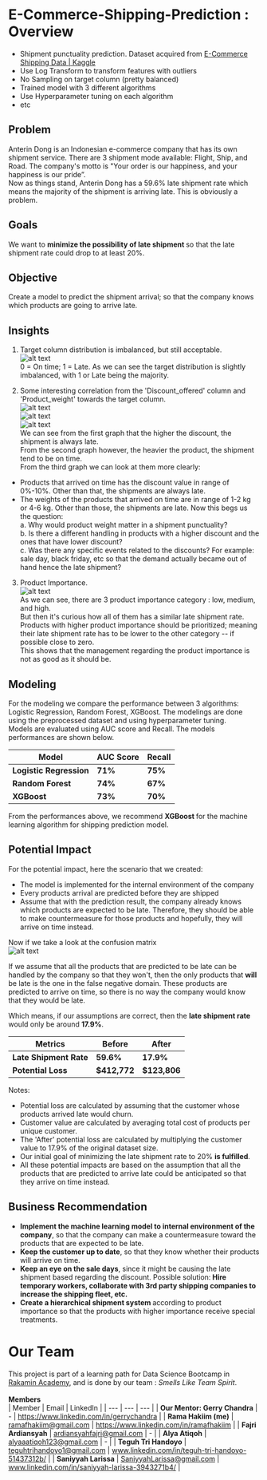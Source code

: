 # E-Commerce-Shipping-Prediction : Overview
* Shipment punctuality prediction. Dataset acquired from  [E-Commerce Shipping Data | Kaggle](https://www.kaggle.com/prachi13/customer-analytics)
* Use Log Transform to transform features with outliers
* No Sampling on target column (pretty balanced)
* Trained model with 3 different algorithms
* Use Hyperparameter tuning on each algorithm
* etc

## Problem
Anterin Dong is an Indonesian e-commerce company that has its own shipment service. There are 3 shipment mode available: Flight, Ship, and Road. The company's motto is "Your order is our happiness, and your happiness is our pride”. <br>
Now as things stand, Anterin Dong has a 59.6% late shipment rate which means the majority of the shipment is arriving late. This is obviously a problem.

## Goals
We want to <b>minimize the possibility of late shipment </b> so that the late shipment rate could drop to at least 20%.

## Objective
Create a model to predict the shipment arrival; so that the company knows which products are going to arrive late.

## Insights
1. Target column distribution is imbalanced, but still acceptable.<br>
![alt text](https://github.com/ramafhgit/E-Commerce-Shipping-Prediction/blob/main/target.png "target")<br>
0 = On time; 1 = Late. As we can see the target distribution is slightly imbalanced, with 1 or Late being the majority.

2. Some interesting correlation from the 'Discount_offered' column and 'Product_weight' towards the target column.<br>
![alt text](https://github.com/ramafhgit/E-Commerce-Shipping-Prediction/blob/main/disc.png "discount")<br>
![alt text](https://github.com/ramafhgit/E-Commerce-Shipping-Prediction/blob/main/weight.png "weight")<br>
![alt text](https://github.com/ramafhgit/E-Commerce-Shipping-Prediction/blob/main/multi.png "multi")<br>
We can see from the first graph that the higher the discount, the shipment is always late.<br>
From the second graph however, the heavier the product, the shipment tend to be on time. <br>
From the third graph we can look at them more clearly:

* Products that arrived on time has the discount value in range of 0%-10%. Other than that, the shipments are always late.
* The weights of the products that arrived on time are in range of 1-2 kg or 4-6 kg. Other than those, the shipments are late.
Now this begs us the question:<br>
a. Why would product weight matter in a shipment punctuality?<br>
b. Is there a different handling in products with a higher discount and the ones that have lower discount?<br>
c. Was there any specific events related to the discounts? For example: sale day, black friday, etc so that the demand actually became out of hand hence the late shipment?<br>

3. Product Importance. <br>
![alt text](https://github.com/ramafhgit/E-Commerce-Shipping-Prediction/blob/main/prod%20imp.png "prod imp")<br>
As we can see, there are 3 product importance category : low, medium, and high. <br>
But then it's curious how all of them has a similar late shipment rate. Products with higher product importance should be prioritized; meaning their late shipment rate has to be lower to the other category -- if possible close to zero.<br>
This shows that the management regarding the product importance is not as good as it should be.

## Modeling
For the modeling we compare the performance between 3 algorithms: Logistic Regression, Random Forest, XGBoost. The modelings are done using the preprocessed dataset and using hyperparameter tuning.<br>
Models are evaluated using AUC score and Recall. The models performances are shown below.<br>

| Model | AUC Score | Recall |
| --- | --- | --- |
| **Logistic Regression** | **71%** | **75%** |
| **Random Forest** | **74%** |  **67%** |
| **XGBoost** | **73%** | **70%** |

From the performances above, we recommend <b>XGBoost </b>for the machine learning algorithm for shipping prediction model.

## Potential Impact
For the potential impact, here the scenario that we created:<br>
* The model is implemented for the internal environment of the company
* Every products arrival are predicted before they are shipped
* Assume that with the prediction result, the company already knows which products are expected to be late. Therefore, they should be able to make countermeasure for those products and hopefully, they will arrive on time instead.

Now if we take a look at the confusion matrix<br>
![alt text](https://github.com/ramafhgit/E-Commerce-Shipping-Prediction/blob/main/conf.png "conf matrix")<br>

If we assume that all the products that are predicted to be late can be handled by the company so that they won't, then the only products that <b>will</b> be late is the one in the false negative domain. These products are predicted to arrive on time, so there is no way the company would know that they would be late.<br>

Which means, if our assumptions are correct, then the <b> late shipment rate</b> would only be around <b>17.9%</b>.

| Metrics | Before | After |
| --- | --- | --- |
| **Late Shipment Rate** | **59.6%** | **17.9%** |
| **Potential Loss** | **$412,772** |  **$123,806** |


Notes:<br>
* Potential loss are calculated by assuming that the customer whose products arrived late would churn.
* Customer value are calculated by averaging total cost of products per unique customer.
* The 'After' potential loss are calculated by multiplying the customer value to 17.9% of the original dataset size.
* Our initial goal of minimizing the late shipment rate to 20% <b>is fulfilled</b>.
* All these potential impacts are based on the assumption that all the products that are predicted to arrive late could be anticipated so that they arrive on time instead.

## Business Recommendation
* <b>Implement the machine learning model to internal environment of the company</b>, so that the company can make a countermeasure toward the products that are expected to be late.
* <b>Keep the customer up to date</b>, so that they know whether their products will arrive on time.
* <b>Keep an eye on the sale days</b>, since it might be causing the late shipment based regarding the discount. Possible solution:<b> Hire temporary workers, collaborate with 3rd party shipping companies to increase the shipping fleet, etc.</b>
* <b>Create a hierarchical shipment system </b> according to product importance so that the products with higher importance receive special treatments.

# Our Team
This project is part of a learning path for Data Science Bootcamp in [Rakamin Academy](https://rakamin.com/), and is done by our team : <i>Smells Like Team Spirit</i>.<br>
<br>
**Members**<br>
| Member | Email | LinkedIn |
| --- | --- | --- |
| **Our Mentor: Gerry Chandra** | - | https://www.linkedin.com/in/gerrychandra |
| **Rama Hakiim (me)** | ramafhakiim@gmail.com | https://www.linkedin.com/in/ramafhakiim |
| **Fajri Ardiansyah** | ardiansyahfajri@gmail.com | - |
| **Alya Atiqoh** | alyaaatiqoh123@gmail.com | - |
| **Teguh Tri Handoyo** | teguhtrihandoyo1@gmail.com | www.linkedin.com/in/teguh-tri-handoyo-51437312b/ |
| **Saniyyah Larissa** | SaniyyahLarissa@gmail.com | www.linkedin.com/in/saniyyah-larissa-3943271b4/ |
